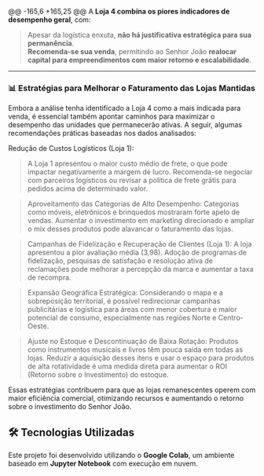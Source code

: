 @@ -165,6 +165,25 @@ A **Loja 4 combina os piores indicadores de desempenho geral**, com:
> Apesar da logística enxuta, **não há justificativa estratégica para sua permanência**.  
**Recomenda-se sua venda**, permitindo ao Senhor João **realocar capital para empreendimentos com maior retorno e escalabilidade**.

---

### 📊 Estratégias para Melhorar o Faturamento das Lojas Mantidas
Embora a análise tenha identificado a Loja 4 como a mais indicada para venda, é essencial também apontar caminhos para maximizar o desempenho das unidades que permanecerão ativas. A seguir, algumas recomendações práticas baseadas nos dados analisados:

Redução de Custos Logísticos (Loja 1): 
> A Loja 1 apresentou o maior custo médio de frete, o que pode impactar negativamente a margem de lucro. Recomenda-se negociar com parceiros logísticos ou revisar a política de frete grátis para pedidos acima de determinado valor.

> Aproveitamento das Categorias de Alto Desempenho: Categorias como móveis, eletrônicos e brinquedos mostraram forte apelo de vendas. Aumentar o investimento em marketing direcionado e ampliar o mix desses produtos pode alavancar o faturamento das lojas.

> Campanhas de Fidelização e Recuperação de Clientes (Loja 1): A loja apresentou a pior avaliação média (3,98). Adoção de programas de fidelização, pesquisas de satisfação e resolução ativa de reclamações pode melhorar a percepção da marca e aumentar a taxa de recompra.

> Expansão Geográfica Estratégica: Considerando o mapa e a sobreposição territorial, é possível redirecionar campanhas publicitárias e logística para áreas com menor cobertura e maior potencial de consumo, especialmente nas regiões Norte e Centro-Oeste.

> Ajuste no Estoque e Descontinuação de Baixa Rotação: Produtos como instrumentos musicais e livros têm pouca saída em todas as lojas. Reduzir a aquisição desses itens e usar o espaço para produtos de alta rotatividade é uma medida direta para aumentar o ROI (Retorno sobre o Investimento) do estoque.

Essas estratégias contribuem para que as lojas remanescentes operem com maior eficiência comercial, otimizando recursos e aumentando o retorno sobre o investimento do Senhor João.


## 🛠️ Tecnologias Utilizadas

Este projeto foi desenvolvido utilizando o **Google Colab**, um ambiente baseado em **Jupyter Notebook** com execução em nuvem.  
